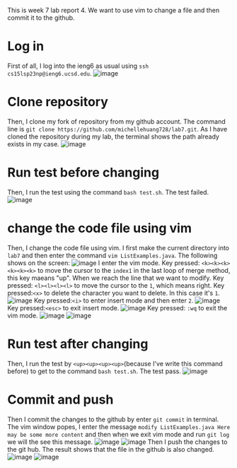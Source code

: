 This is week 7 lab report 4. We want to use vim to change a file and then commit it to the github.

# Log in
First of all, I log into the ieng6 as usual using `ssh cs15lsp23np@ieng6.ucsd.edu`.
![image](ssh.png)

# Clone repository
Then, I clone my fork of repository from my github account. The command line is `git clone https://github.com/michellehuang728/lab7.git`.
As I have cloned the repository during my lab, the terminal shows the path already exists in my case.
![image](clone.png)

# Run test before changing
Then, I run the test using the command `bash test.sh`. The test failed.
![image](test_failure.png)

# change the code file using vim
Then, I change the code file using vim. I first make the current directory into `lab7` and then enter the command `vim ListExamples.java`.
The following shows on the screen:
![image](vim_before.png)
I enter the vim mode. 
Key pressed: `<k><k><k><k><k><k>` to move the cursor to the `index1` in the last loop of merge method, this key maeans "up".
When we reach the line that we want to modify. 
Key pressed: `<l><l><l><l>` to move the cursor to the `1`, which means right. 
Key pressed:`<x>` to delete the character you want to delete. In this case it's `1`. 
![image](delete.png)
Key pressed:`<i>` to enter insert mode and then enter `2`. 
![image](insert.png)
Key pressed:`<esc>` to exit insert mode. 
![image](esc.png)
Key pressed: `:wq` to exit the vim mode.
![image](wq.png)
![image](vim_after.png)

# Run test after changing
Then, I run the test by `<up><up><up><up>`(because I've write this command before) to get to the command `bash test.sh`. The test pass.
![image](test_pass.png)

# Commit and push
Then I commit the changes to the github by enter `git commit` in terminal. The vim window popes, I enter the message `modify ListExamples.java Here may be some more content` and then when we exit vim mode and run `git log` we will the see this message. 
![image](git_commit1.png)
![image](git_commit2.png)
Then I push the changes to the git hub. The result shows that the file in the github is also changed.
![image](gitpush.png)
![image](github.png)
